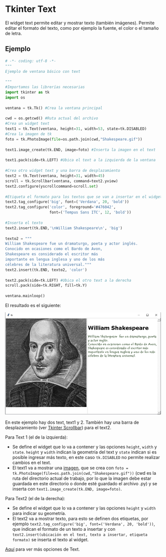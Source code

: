 # Tkinter Text
El widget text permite editar y mostrar texto (también imágenes). Permite editar el formato del texto, como por ejemplo la fuente, el color o el tamaño de letra.

## Ejemplo

```python
# -*- coding: utf-8 -*-
"""
Ejemplo de ventana básico con text

"""
#Importamos las librerías necesarias
import tkinter as tk
import os

ventana = tk.Tk() #Crea la ventana principal

cwd = os.getcwd() #Ruta actual del archivo
#Crea un widget text
text1 = tk.Text(ventana, height=31, width=53, state=tk.DISABLED)
#Crea la imagen de tk
foto = tk.PhotoImage(file=os.path.join(cwd,"Shakespeare.gif"))

text1.image_create(tk.END, image=foto) #Inserta la imagen en el text

text1.pack(side=tk.LEFT) #Ubica el text a la izquierda de la ventana

#Crea otro widget text y una barra de desplazamiento
text2 = tk.Text(ventana, height=31, width=45)
scroll = tk.Scrollbar(ventana, command=text2.yview)
text2.configure(yscrollcommand=scroll.set)

#Etiqueta el formato para los textos que se van a insertar en el widget
text2.tag_configure('big', font=('Verdana', 20, 'bold'))
text2.tag_configure('color', foreground='#476042',
                    font=('Tempus Sans ITC', 12, 'bold'))

#Inserta el texto
text2.insert(tk.END,'\nWilliam Shakespeare\n', 'big')

texto2 = """
William Shakespeare fue un dramaturgo, poeta y actor inglés.
Conocido en ocasiones como el Bardo de Avon,
Shakespeare es considerado el escritor más
importante en lengua inglesa y uno de los más
célebres de la literatura universal."""
text2.insert(tk.END, texto2, 'color')

text2.pack(side=tk.LEFT) #Ubica el otro text a la derecha
scroll.pack(side=tk.RIGHT, fill=tk.Y)

ventana.mainloop()
```
El resultado es el siguiente:

![ventana text](https://github.com/juan-suarezp/PythonTkinterTutorial/blob/master/widgets/text/ventanatext.png)

En este ejemplo hay dos text, text1 y 2. También hay una barra de desplazamiento (ver [Tkinter Scrollbar](https://github.com/juan-suarezp/PythonTkinterTutorial/blob/master/widgets/scrollbar/scrollbar.md)) para el text2.

Para Text 1 (el de la izquierda):
- Se define el widget que lo va a contener y las opciones `height`, `width` y `state`. `height` y `width` indican la geometría del text y  `state` indican si es posible ingresar más texto, en este caso `tk.DISABLED` no permite realizar cambios en el text.
- El text1 va a mostrar una [imagen](https://github.com/juan-suarezp/PythonTkinterTutorial/blob/master/widgets/text/Shakespeare.gif), que se crea con `foto = tk.PhotoImage(file=os.path.join(cwd,"Shakespeare.gif"))` (cwd es la ruta del directorio actual de trabajo, por lo que la imagen debe estar guardada en este directorio o donde esté guardado el archivo .py) y se inserta con `text1.image_create(tk.END, image=foto)`.

Para Text2 (el de la derecha):
- Se define el widget que lo va a contener y las opciones `height` y `width` para indicar su geometría.
- El text2 va a mostrar texto, para esto se definen dos etiquetas, por ejemplo `text2.tag_configure('big', font=('Verdana', 20, 'bold'))`, que indican el formato de un texto a insertar y con `text2.insert(ubicación en el text, texto a insertar, etiqueta formato)` se inserta el texto al widget.

[Aquí](https://www.tutorialspoint.com/python3/tk_text.htm) para ver más opciones de Text.
